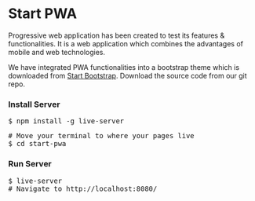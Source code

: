 # Start PWA
Progressive web application has been created to test its features & functionalities. It is a web application which combines the advantages of mobile and web technologies. 

We have integrated PWA functionalities into a bootstrap theme which is downloaded from <a href="https://startbootstrap.com" target="_blank">Start Bootstrap</a>. Download the source code from our git repo.

<h3>Install Server</h3>
<pre>$ npm install -g live-server</pre>

<pre>
# Move your terminal to where your pages live
$ cd start-pwa
</pre>

<h3>Run Server</h3>
<pre>$ live-server
# Navigate to http://localhost:8080/
</pre>

